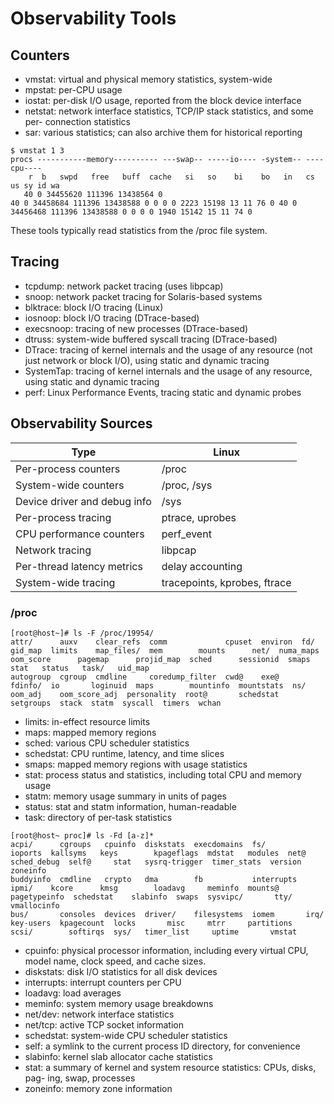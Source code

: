 # Observability Tools
## Counters
- vmstat: virtual and physical memory statistics, system-wide
- mpstat: per-CPU usage
- iostat: per-disk I/O usage, reported from the block device interface
- netstat: network interface statistics, TCP/IP stack statistics, and some per- connection statistics
- sar: various statistics; can also archive them for historical reporting

```shell
$ vmstat 1 3
procs -----------memory---------- ---swap-- -----io---- -system-- ----cpu----
    r  b   swpd   free   buff  cache   si   so    bi    bo   in   cs us sy id wa
   40 0 34455620 111396 13438564 0
40 0 34458684 111396 13438588 0 0 0 0 2223 15198 13 11 76 0 40 0 34456468 111396 13438588 0 0 0 0 1940 15142 15 11 74 0
```
These tools typically read statistics from the /proc file system.

## Tracing

- tcpdump: network packet tracing (uses libpcap)
- snoop: network packet tracing for Solaris-based systems
- blktrace: block I/O tracing (Linux)
- iosnoop: block I/O tracing (DTrace-based)
- execsnoop: tracing of new processes (DTrace-based)
- dtruss: system-wide buffered syscall tracing (DTrace-based)
- DTrace: tracing of kernel internals and the usage of any resource (not just network or block I/O), using static and dynamic tracing
- SystemTap: tracing of kernel internals and the usage of any resource, using static and dynamic tracing
- perf: Linux Performance Events, tracing static and dynamic probes

## Observability Sources
Type|Linux|
-|-|
Per-process counters|/proc|
System-wide counters|/proc, /sys|
Device driver and debug info|/sys|
Per-process tracing|ptrace, uprobes|
CPU performance counters|perf_event|
Network tracing|libpcap|
Per-thread latency metrics|delay accounting|
System-wide tracing|tracepoints, kprobes, ftrace|

### /proc
```shell
[root@host~]# ls -F /proc/19954/
attr/      auxv    clear_refs  comm             cpuset  environ  fd/      gid_map  limits    map_files/  mem        mounts      net/  numa_maps  oom_score      pagemap      projid_map  sched      sessionid  smaps  stat   status   task/   uid_map
autogroup  cgroup  cmdline     coredump_filter  cwd@    exe@     fdinfo/  io       loginuid  maps        mountinfo  mountstats  ns/   oom_adj    oom_score_adj  personality  root@       schedstat  setgroups  stack  statm  syscall  timers  wchan
```
- limits: in-effect resource limits  
- maps: mapped memory regions  
- sched: various CPU scheduler statistics  
- schedstat: CPU runtime, latency, and time slices  
- smaps: mapped memory regions with usage statistics  
- stat: process status and statistics, including total CPU and memory usage  
- statm: memory usage summary in units of pages  
- status: stat and statm information, human-readable  
- task: directory of per-task statistics  

```shell
[root@host~ proc]# ls -Fd [a-z]*
acpi/      cgroups   cpuinfo  diskstats  execdomains  fs/         ioports  kallsyms   keys        kpageflags  mdstat   modules  net@          sched_debug  self@     stat   sysrq-trigger  timer_stats  version      zoneinfo
buddyinfo  cmdline   crypto   dma        fb           interrupts  ipmi/    kcore      kmsg        loadavg     meminfo  mounts@  pagetypeinfo  schedstat    slabinfo  swaps  sysvipc/       tty/         vmallocinfo
bus/       consoles  devices  driver/    filesystems  iomem       irq/     key-users  kpagecount  locks       misc     mtrr     partitions    scsi/        softirqs  sys/   timer_list     uptime       vmstat
```

- cpuinfo: physical processor information, including every virtual CPU, model name, clock speed, and cache sizes.  
- diskstats: disk I/O statistics for all disk devices  
- interrupts: interrupt counters per CPU  
- loadavg: load averages  
- meminfo: system memory usage breakdowns  
- net/dev: network interface statistics  
- net/tcp: active TCP socket information  
- schedstat: system-wide CPU scheduler statistics  
- self: a symlink to the current process ID directory, for convenience  
- slabinfo: kernel slab allocator cache statistics  
- stat: a summary of kernel and system resource statistics: CPUs, disks, pag- ing, swap, processes  
- zoneinfo: memory zone information  